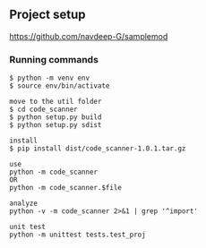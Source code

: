 ## Project setup
https://github.com/navdeep-G/samplemod

### Running commands
```
$ python -m venv env
$ source env/bin/activate

move to the util folder
$ cd code_scanner
$ python setup.py build
$ python setup.py sdist

install
$ pip install dist/code_scanner-1.0.1.tar.gz

use
python -m code_scanner
OR
python -m code_scanner.$file

analyze
python -v -m code_scanner 2>&1 | grep '^import'

unit test
python -m unittest tests.test_proj
```